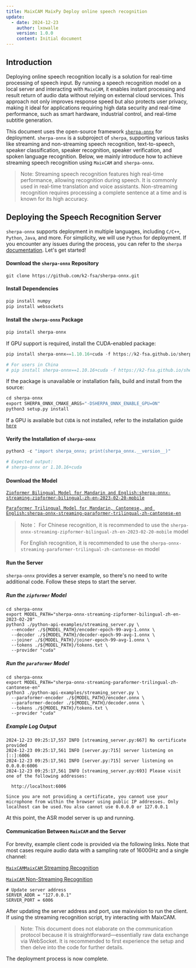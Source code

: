 ```yaml
---
title: MaixCAM MaixPy Deploy online speech recognition
update:
  - date: 2024-12-23
    author: lxowalle
    version: 1.0.0
    content: Initial document
---
```


## Introduction

Deploying online speech recognition locally is a solution for real-time processing of speech input. By running a speech recognition model on a local server and interacting with `MaixCAM`, it enables instant processing and result return of audio data without relying on external cloud services. This approach not only improves response speed but also protects user privacy, making it ideal for applications requiring high data security and real-time performance, such as smart hardware, industrial control, and real-time subtitle generation.

This document uses the open-source framework [`sherpa-onnx`](https://github.com/k2-fsa/sherpa-onnx) for deployment. `sherpa-onnx` is a subproject of `sherpa`, supporting various tasks like streaming and non-streaming speech recognition, text-to-speech, speaker classification, speaker recognition, speaker verification, and spoken language recognition. Below, we mainly introduce how to achieve streaming speech recognition using `MaixCAM` and `sherpa-onnx`.

> Note: Streaming speech recognition features high real-time performance, allowing recognition during speech. It is commonly used in real-time translation and voice assistants. Non-streaming recognition requires processing a complete sentence at a time and is known for its high accuracy.

## Deploying the Speech Recognition Server

`sherpa-onnx` supports deployment in multiple languages, including `C/C++`, `Python`, `Java`, and more. For simplicity, we will use `Python` for deployment. If you encounter any issues during the process, you can refer to the `sherpa` [documentation](https://k2-fsa.github.io/sherpa/intro.html). Let's get started!


#### Download the `sherpa-onnx` Repository

```shell
git clone https://github.com/k2-fsa/sherpa-onnx.git
```

#### Install Dependencies

```python
pip install numpy
pip install websockets
```

#### Install the `sherpa-onnx` Package

```python
pip install sherpa-onnx
```

If GPU support is required, install the CUDA-enabled package:

```python
pip install sherpa-onnx==1.10.16+cuda -f https://k2-fsa.github.io/sherpa/onnx/cuda.html

# For users in China
# pip install sherpa-onnx==1.10.16+cuda -f https://k2-fsa.github.io/sherpa/onnx/cuda-cn.html
```

If the package is unavailable or installation fails, build and install from the source:

```python
cd sherpa-onnx
export SHERPA_ONNX_CMAKE_ARGS="-DSHERPA_ONNX_ENABLE_GPU=ON"
python3 setup.py install
```

If a GPU is available but `CUDA` is not installed, refer to the installation guide [`here`](https://k2-fsa.github.io/k2/installation/cuda-cudnn.html)

#### Verify the Installation of `sherpa-onnx`

```python
python3 -c "import sherpa_onnx; print(sherpa_onnx.__version__)"

# Expected output:
# sherpa-onnx or 1.10.16+cuda
```

#### Download the Model

[`Zipformer Bilingual Model for Mandarin and English:sherpa-onnx-streaming-zipformer-bilingual-zh-en-2023-02-20-mobile`](https://github.com/k2-fsa/sherpa-onnx/releases/download/asr-models/.tar.bz2)

[`Paraformer Trilingual Model for Mandarin, Cantonese, and English:sherpa-onnx-streaming-paraformer-trilingual-zh-cantonese-en`](https://github.com/k2-fsa/sherpa-onnx/releases/download/asr-models/sherpa-onnx-streaming-paraformer-trilingual-zh-cantonese-en.tar.bz2)

> Note：
> For Chinese recognition, it is recommended to use the `sherpa-onnx-streaming-zipformer-bilingual-zh-en-2023-02-20-mobile` model
>
> For English recognition, it is recommended to use the `sherpa-onnx-streaming-paraformer-trilingual-zh-cantonese-en` model

#### Run the Server

`sherpa-onnx` provides a server example, so there's no need to write additional code. Follow these steps to start the server.

##### Run the `zipformer` Model

```shell
cd sherpa-onnx
export MODEL_PATH="sherpa-onnx-streaming-zipformer-bilingual-zh-en-2023-02-20"
python3 ./python-api-examples/streaming_server.py \
  --encoder ./${MODEL_PATH}/encoder-epoch-99-avg-1.onnx \
  --decoder ./${MODEL_PATH}/decoder-epoch-99-avg-1.onnx \
  --joiner ./${MODEL_PATH}/joiner-epoch-99-avg-1.onnx \
  --tokens ./${MODEL_PATH}/tokens.txt \
  --provider "cuda"
```

##### Run the `paraformer` Model

```shell
cd sherpa-onnx
export MODEL_PATH="sherpa-onnx-streaming-paraformer-trilingual-zh-cantonese-en"
python3 ./python-api-examples/streaming_server.py \
  --paraformer-encoder ./${MODEL_PATH}/encoder.onnx \
  --paraformer-decoder ./${MODEL_PATH}/decoder.onnx \
  --tokens ./${MODEL_PATH}/tokens.txt \
  --provider "cuda"

```

##### Example Log Output

```shell
2024-12-23 09:25:17,557 INFO [streaming_server.py:667] No certificate provided
2024-12-23 09:25:17,561 INFO [server.py:715] server listening on [::]:6006
2024-12-23 09:25:17,561 INFO [server.py:715] server listening on 0.0.0.0:6006
2024-12-23 09:25:17,561 INFO [streaming_server.py:693] Please visit one of the following addresses:

  http://localhost:6006

Since you are not providing a certificate, you cannot use your microphone from within the browser using public IP addresses. Only localhost can be used.You also cannot use 0.0.0.0 or 127.0.0.1
```

At this point, the ASR model server is up and running.

#### Communication Between `MaixCAM` and the Server

For brevity, example client code is provided via the following links. Note that most cases require audio data with a sampling rate of 16000Hz and a single channel:

[`MaixCAMMaixCAM` Streaming Recognition](https://github.com/sipeed/MaixPy/blob/main/examples/audio/asr/asr_streaming_websockt_client)

[`MaixCAM` Non-Streaming Recognition](https://github.com/sipeed/MaixPy/blob/main/examples/audio/asr/asr_non_streaming_websockt_client)

```shell
# Update server address
SERVER_ADDR = "127.0.0.1"
SERVER_PORT = 6006
```

After updating the server address and port, use maixvision to run the client. If using the streaming recognition script, try interacting with MaixCAM.

> Note: This document does not elaborate on the communication protocol because it is straightforward—essentially raw data exchange via WebSocket. It is recommended to first experience the setup and then delve into the code for further details.

The deployment process is now complete.
